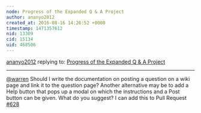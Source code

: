 ```yaml
---
node: Progress of the Expanded Q & A Project
author: ananyo2012
created_at: 2016-08-16 14:26:52 +0000
timestamp: 1471357612
nid: 13309
cid: 15134
uid: 468506
---
```




[ananyo2012](../profile/ananyo2012) replying to: [Progress of the Expanded Q & A Project](../notes/ananyo2012/07-25-2016/progress-of-the-expanded-q-a-project)

----
[@warren](/profile/warren) Should I write the documentation on posting a question on a wiki page and link it to the question page? Another alternative may be to add a Help button that pops up a modal on which the instructions and a Post button can be given. What do you suggest? I can add this to Pull Request [#628](https://github.com/publiclab/plots2/pull/628)